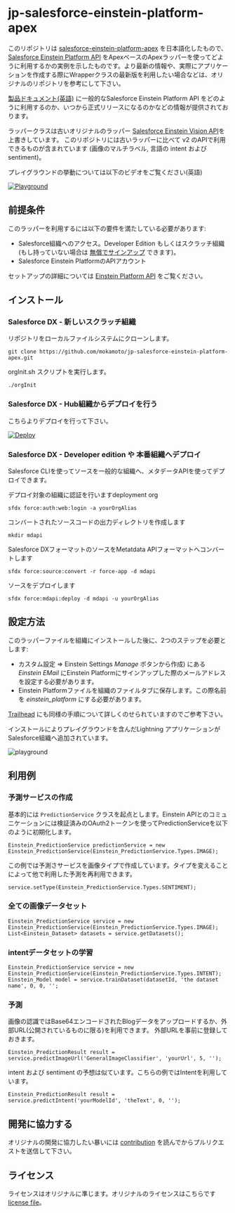 # jp-salesforce-einstein-platform-apex

このリポジトリは [salesforce-einstein-platform-apex](https://github.com/muenzpraeger/salesforce-einstein-platform-apex) を日本語化したもので、 [Salesforce Einstein Platform API](https://metamind.readme.io/) をApexベースのApexラッパーを使ってどように利用するかの実例を示したものです。より最新の情報や、実際にアプリケーションを作成する際にWrapperクラスの最新版を利用したい場合などは、オリジナルのリポジトリを参考にして下さい。

[製品ドキュメント(英語)](https://metamind.readme.io/) に一般的なSalesforce Einstein Platform API をどのように利用するのか、いつから正式リリースになるのかなどの情報が提供されております。

ラッパークラスは古いオリジナルのラッパー [Salesforce Einstein Vision API](https://github.com/muenzpraeger/salesforce-einstein-vision-apex)を上書きしています。 このリポジトリには古いラッパーに比べて v2 のAPIで利用できるものが含まれています (画像のマルチラベル, 言語の intent およびsentiment)。

プレイグラウンドの挙動については以下のビデオをご覧ください(英語)

[![Playground](https://img.youtube.com/vi/poY8wR0pVks/0.jpg)](https://www.youtube.com/watch?v=poY8wR0pVks)


## 前提条件

このラッパーを利用するには以下の要件を満たしている必要があります:
* Salesforce組織へのアクセス。Developer Edition もしくはスクラッチ組織(もし持っていない場合は [無償でサインアップ](https://developer.salesforce.com/signup) できます)。
* Salesforce Einstein PlatformのAPIアカウント

セットアップの詳細については [Einstein Platform API](https://metamind.readme.io/docs/what-you-need-to-call-api) をご覧ください。

## インストール

### Salesforce DX - 新しいスクラッチ組織

リポジトリをローカルファイルシステムにクローンします。

```
git clone https://github.com/mokamoto/jp-salesforce-einstein-platform-apex.git
```

orgInit.sh スクリプトを実行します。
```
./orgInit
```

### Salesforce DX - Hub組織からデプロイを行う

こちらよりデプロイを行って下さい。

[![Deploy](https://deploy-to-sfdx.com/dist/assets/images/DeployToSFDX.svg)](https://deploy-to-sfdx.com/)


### Salesforce DX - Developer edition や 本番組織へデプロイ

Salesforce CLIを使ってソースを一般的な組織へ、メタデータAPIを使ってデプロイできます。

デプロイ対象の組織に認証を行いますdeployment org
```
sfdx force:auth:web:login -a yourOrgAlias
```

コンバートされたソースコードの出力ディレクトリを作成します
```
mkdir mdapi
```

Salesforce DXフォーマットのソースをMetatdata APIフォーマットへコンバートします
```
sfdx force:source:convert -r force-app -d mdapi
```

ソースをデプロイします
```
sfdx force:mdapi:deploy -d mdapi -u yourOrgAlias
```


## 設定方法

このラッパーファイルを組織にインストールした後に、2つのステップを必要とします:

* カスタム設定 => Einstein Settings  _Manage_ ボタンから作成) にある _Einstein EMail_ にEinstein Platformにサインアップした際のメールアドレスを設定する必要があります。
* Einstein Platformファイルを組織のファイルタブに保存します。この際名前を _einstein_platform_ にする必要があります。

[Trailhead](https://trailhead.salesforce.com/projects/build-a-cat-rescue-app-that-recognizes-cat-breeds) にも同様の手順について詳しくのせられていますのでご参考下さい。

インストールによりプレイグラウンドを含んだLightning アプリケーションがSalesforce組織へ追加されています。

![playground](resources/einstein_platform.png)

## 利用例
### 予測サービスの作成

基本的には `PredictionService` クラスを起点とします。Einstein APIとのコミュニケーションには検証済みのOAuth2トークンを使ってPredictionServiceを以下のように初期化します。

```
Einstein_PredictionService predictionService = new Einstein_PredictionService(Einstein_PredictionService.Types.IMAGE);
```

この例では予測さサービスを画像タイプで作成しています。タイプを変えることによって他で利用した予測を再利用できます。

```
service.setType(Einstein_PredictionService.Types.SENTIMENT);
```

### 全ての画像データセット

```
Einstein_PredictionService service = new Einstein_PredictionService(Einstein_PredictionService.Types.IMAGE);
List<Einstein_Dataset> datasets = service.getDatasets();
```

### intentデータセットの学習

```
Einstein_PredictionService service = new Einstein_PredictionService(Einstein_PredictionService.Types.INTENT);
Einstein_Model model = service.trainDataset(datasetId, 'the dataset name', 0, 0, '';
```

### 予測

画像の認識ではBase64エンコードされたBlogデータをアップロードするか、外部URL(公開されているものに限る)を利用できます。 外部URLを事前に登録しておきます。

```
Einstein_PredictionResult result = service.predictImageUrl('GeneralImageClassifier', 'yourUrl', 5, '');
```

intent および sentiment の予想は似ています。こちらの例ではIntentを利用しています。

```
Einstein_PredictionResult result = service.predictIntent('yourModelId', 'theText', 0, '');
```


## 開発に協力する

オリジナルの開発に協力したい暴いには [contribution](https://github.com/muenzpraeger/salesforce-einstein-platform-apex/blob/master/CONTRIBUTION.md) を読んでからプルリクエストを送信して下さい。

## ライセンス

ライセンスはオリジナルに準じます。オリジナルのライセンスはこちらです [license file](https://github.com/muenzpraeger/salesforce-einstein-platform-apex/blob/master/LICENSE.md)。
